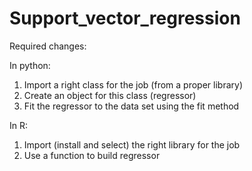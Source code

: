 # Support_vector_regression

Required changes:

In python:
1. Import a right class for the job (from a proper library)
2. Create an object for this class (regressor)
3. Fit the regressor to the data set using the fit method

In R:
1. Import (install and select) the right library for the job
2. Use a function to build regressor

